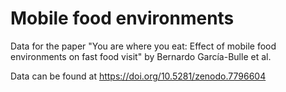 # Mobile food environments

Data for the paper "You are where you eat: Effect of mobile food environments on fast food visit" by Bernardo García-Bulle et al.

Data can be found at https://doi.org/10.5281/zenodo.7796604